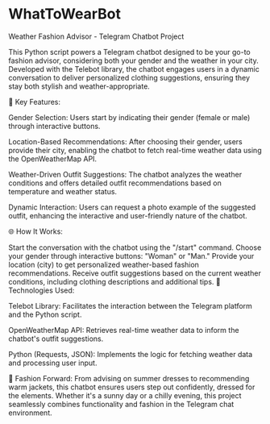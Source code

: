 # WhatToWearBot
Weather Fashion Advisor - Telegram Chatbot Project

This Python script powers a Telegram chatbot designed to be your go-to fashion advisor, considering both your gender and the weather in your city. Developed with the Telebot library, the chatbot engages users in a dynamic conversation to deliver personalized clothing suggestions, ensuring they stay both stylish and weather-appropriate.

🤖 Key Features:

Gender Selection: Users start by indicating their gender (female or male) through interactive buttons.

Location-Based Recommendations: After choosing their gender, users provide their city, enabling the chatbot to fetch real-time weather data using the OpenWeatherMap API.

Weather-Driven Outfit Suggestions: The chatbot analyzes the weather conditions and offers detailed outfit recommendations based on temperature and weather status.

Dynamic Interaction: Users can request a photo example of the suggested outfit, enhancing the interactive and user-friendly nature of the chatbot.

🌐 How It Works:

Start the conversation with the chatbot using the "/start" command.
Choose your gender through interactive buttons: "Woman" or "Man."
Provide your location (city) to get personalized weather-based fashion recommendations.
Receive outfit suggestions based on the current weather conditions, including clothing descriptions and additional tips.
🚀 Technologies Used:

Telebot Library: Facilitates the interaction between the Telegram platform and the Python script.

OpenWeatherMap API: Retrieves real-time weather data to inform the chatbot's outfit suggestions.

Python (Requests, JSON): Implements the logic for fetching weather data and processing user input.

👗 Fashion Forward:
From advising on summer dresses to recommending warm jackets, this chatbot ensures users step out confidently, dressed for the elements. Whether it's a sunny day or a chilly evening, this project seamlessly combines functionality and fashion in the Telegram chat environment.
